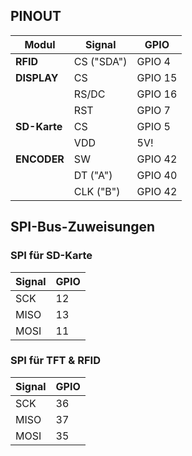## PINOUT
| Modul       | Signal       | GPIO    |
|-------------|--------------|---------|
| **RFID**    | CS ("SDA")   | GPIO 4  |
| **DISPLAY** | CS           | GPIO 15 |
|             | RS/DC        | GPIO 16 |
|             | RST          | GPIO 7  |
| **SD-Karte**| CS           | GPIO 5  |
|	      | VDD          | 5V!     |
| **ENCODER** | SW           | GPIO 42 |
|             | DT ("A")     | GPIO 40 |
|             | CLK ("B")    | GPIO 42 |

## SPI-Bus-Zuweisungen

### SPI für SD-Karte

| Signal | GPIO |
|--------|------|
| SCK    | 12   |
| MISO   | 13   |
| MOSI   | 11   |

### SPI für TFT & RFID

| Signal | GPIO |
|--------|------|
| SCK    | 36   |
| MISO   | 37   |
| MOSI   | 35   |

